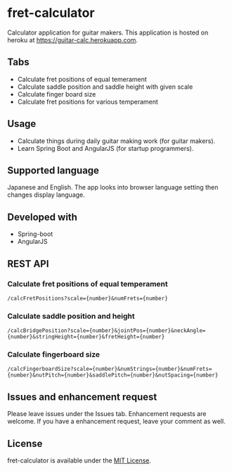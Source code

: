 # fret-calculator

Calculator application for guitar makers.
This application is hosted on heroku at <a href="https://guitar-calc.herokuapp.com" target="__blank">https://guitar-calc.herokuapp.com</a>.

## Tabs
- Calculate fret positions of equal temerament
- Calculate saddle position and saddle height with given scale
- Calculate finger board size
- Calculate fret positions for various temperament

## Usage

- Calculate things during daily guitar making work (for guitar makers).
- Learn Spring Boot and AngularJS (for startup programmers).

## Supported language

Japanese and English. The app looks into browser language setting then changes display language.


## Developed with
- Spring-boot
- AngularJS


## REST API

### Calculate fret positions of equal temperament 

`/calcFretPositions?scale={number}&numFrets={number}`

### Calculate saddle position and height

`/calcBridgePosition?scale={number}&jointPos={number}&neckAngle={number}&stringHeight={number}&fretHeight={number}`

### Calculate fingerboard size

`/calcFingerboardSize?scale={number}&numStrings={number}&numFrets={number}&nutPitch={number}&saddlePitch={number}&nutSpacing={number}`

## Issues and enhancement request

Please leave issues under the Issues tab. Enhancement requests are welcome. If you have a enhancement request, leave your comment as well.

## License

fret-calculator is available under the <a href="https://opensource.org/licenses/MIT" target="_blank">MIT License</a>.